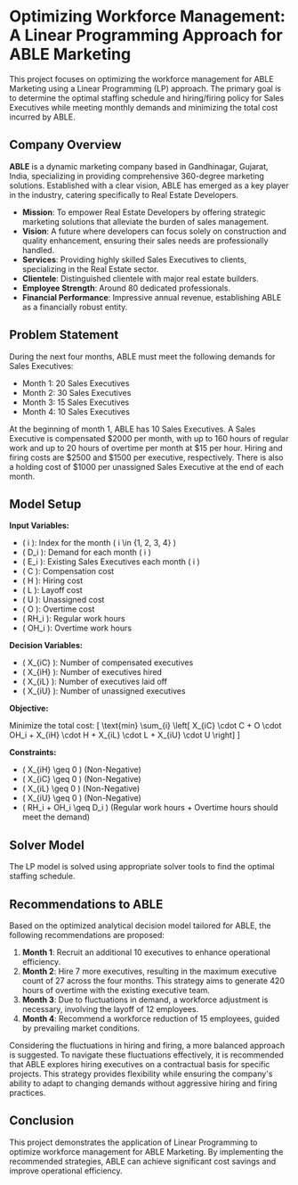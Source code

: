 # Optimizing Workforce Management: A Linear Programming Approach for ABLE Marketing

This project focuses on optimizing the workforce management for ABLE Marketing using a Linear Programming (LP) approach. The primary goal is to determine the optimal staffing schedule and hiring/firing policy for Sales Executives while meeting monthly demands and minimizing the total cost incurred by ABLE.

## Company Overview

**ABLE** is a dynamic marketing company based in Gandhinagar, Gujarat, India, specializing in providing comprehensive 360-degree marketing solutions. Established with a clear vision, ABLE has emerged as a key player in the industry, catering specifically to Real Estate Developers.

- **Mission**: To empower Real Estate Developers by offering strategic marketing solutions that alleviate the burden of sales management.
- **Vision**: A future where developers can focus solely on construction and quality enhancement, ensuring their sales needs are professionally handled.
- **Services**: Providing highly skilled Sales Executives to clients, specializing in the Real Estate sector.
- **Clientele**: Distinguished clientele with major real estate builders.
- **Employee Strength**: Around 80 dedicated professionals.
- **Financial Performance**: Impressive annual revenue, establishing ABLE as a financially robust entity.

## Problem Statement

During the next four months, ABLE must meet the following demands for Sales Executives:

- Month 1: 20 Sales Executives
- Month 2: 30 Sales Executives
- Month 3: 15 Sales Executives
- Month 4: 10 Sales Executives

At the beginning of month 1, ABLE has 10 Sales Executives. A Sales Executive is compensated $2000 per month, with up to 160 hours of regular work and up to 20 hours of overtime per month at $15 per hour. Hiring and firing costs are $2500 and $1500 per executive, respectively. There is also a holding cost of $1000 per unassigned Sales Executive at the end of each month.

## Model Setup

**Input Variables:**

- \( i \): Index for the month \( i \in \{1, 2, 3, 4\} \)
- \( D_i \): Demand for each month \( i \)
- \( E_i \): Existing Sales Executives each month \( i \)
- \( C \): Compensation cost
- \( H \): Hiring cost
- \( L \): Layoff cost
- \( U \): Unassigned cost
- \( O \): Overtime cost
- \( RH_i \): Regular work hours
- \( OH_i \): Overtime work hours

**Decision Variables:**

- \( X_{iC} \): Number of compensated executives
- \( X_{iH} \): Number of executives hired
- \( X_{iL} \): Number of executives laid off
- \( X_{iU} \): Number of unassigned executives

**Objective:**

Minimize the total cost:
\[ \text{min} \sum_{i} \left[ X_{iC} \cdot C + O \cdot OH_i + X_{iH} \cdot H + X_{iL} \cdot L + X_{iU} \cdot U \right] \]

**Constraints:**

- \( X_{iH} \geq 0 \) (Non-Negative)
- \( X_{iC} \geq 0 \) (Non-Negative)
- \( X_{iL} \geq 0 \) (Non-Negative)
- \( X_{iU} \geq 0 \) (Non-Negative)
- \( RH_i + OH_i \geq D_i \) (Regular work hours + Overtime hours should meet the demand)

## Solver Model

The LP model is solved using appropriate solver tools to find the optimal staffing schedule.

## Recommendations to ABLE

Based on the optimized analytical decision model tailored for ABLE, the following recommendations are proposed:

1. **Month 1**: Recruit an additional 10 executives to enhance operational efficiency.
2. **Month 2**: Hire 7 more executives, resulting in the maximum executive count of 27 across the four months. This strategy aims to generate 420 hours of overtime with the existing executive team.
3. **Month 3**: Due to fluctuations in demand, a workforce adjustment is necessary, involving the layoff of 12 employees.
4. **Month 4**: Recommend a workforce reduction of 15 employees, guided by prevailing market conditions.

Considering the fluctuations in hiring and firing, a more balanced approach is suggested. To navigate these fluctuations effectively, it is recommended that ABLE explores hiring executives on a contractual basis for specific projects. This strategy provides flexibility while ensuring the company's ability to adapt to changing demands without aggressive hiring and firing practices.

## Conclusion

This project demonstrates the application of Linear Programming to optimize workforce management for ABLE Marketing. By implementing the recommended strategies, ABLE can achieve significant cost savings and improve operational efficiency.

